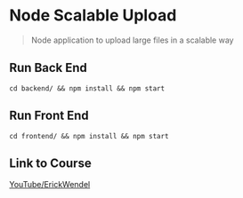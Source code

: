 # Node Scalable Upload
> Node application to upload large files in a scalable way

## Run Back End
```shell
cd backend/ && npm install && npm start
```

## Run Front End
```shell
cd frontend/ && npm install && npm start
```

## Link to Course
[YouTube/ErickWendel](https://www.youtube.com/watch?v=OG_qqYzcfFk&t=1940s&ab_channel=ErickWendel)